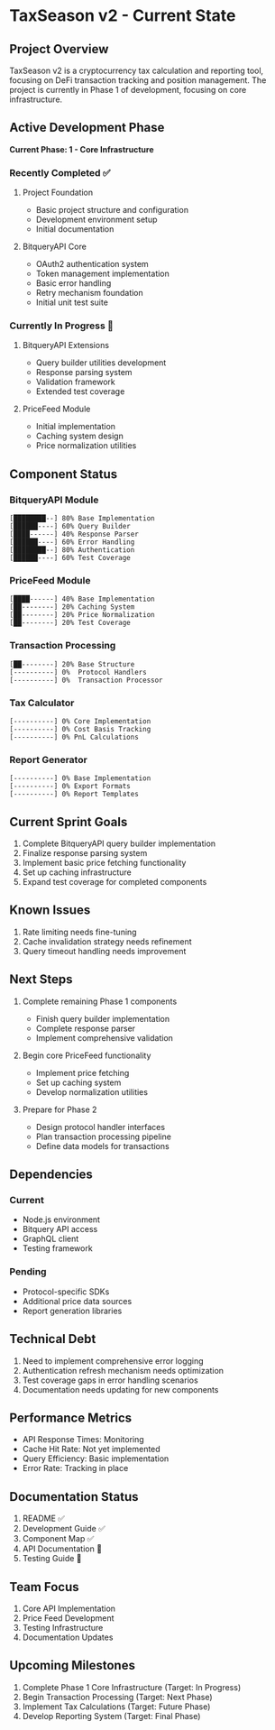 # TaxSeason v2 - Current State

## Project Overview
TaxSeason v2 is a cryptocurrency tax calculation and reporting tool, focusing on DeFi transaction tracking and position management. The project is currently in Phase 1 of development, focusing on core infrastructure.

## Active Development Phase
**Current Phase: 1 - Core Infrastructure**

### Recently Completed ✅
1. Project Foundation
   - Basic project structure and configuration
   - Development environment setup
   - Initial documentation

2. BitqueryAPI Core
   - OAuth2 authentication system
   - Token management implementation
   - Basic error handling
   - Retry mechanism foundation
   - Initial unit test suite

### Currently In Progress 🚧
1. BitqueryAPI Extensions
   - Query builder utilities development
   - Response parsing system
   - Validation framework
   - Extended test coverage

2. PriceFeed Module
   - Initial implementation
   - Caching system design
   - Price normalization utilities

## Component Status

### BitqueryAPI Module
```
[████████--] 80% Base Implementation
[██████----] 60% Query Builder
[████------] 40% Response Parser
[██████----] 60% Error Handling
[████████--] 80% Authentication
[██████----] 60% Test Coverage
```

### PriceFeed Module
```
[████------] 40% Base Implementation
[██--------] 20% Caching System
[██--------] 20% Price Normalization
[██--------] 20% Test Coverage
```

### Transaction Processing
```
[██--------] 20% Base Structure
[----------] 0%  Protocol Handlers
[----------] 0%  Transaction Processor
```

### Tax Calculator
```
[----------] 0% Core Implementation
[----------] 0% Cost Basis Tracking
[----------] 0% PnL Calculations
```

### Report Generator
```
[----------] 0% Base Implementation
[----------] 0% Export Formats
[----------] 0% Report Templates
```

## Current Sprint Goals
1. Complete BitqueryAPI query builder implementation
2. Finalize response parsing system
3. Implement basic price fetching functionality
4. Set up caching infrastructure
5. Expand test coverage for completed components

## Known Issues
1. Rate limiting needs fine-tuning
2. Cache invalidation strategy needs refinement
3. Query timeout handling needs improvement

## Next Steps
1. Complete remaining Phase 1 components
   - Finish query builder implementation
   - Complete response parser
   - Implement comprehensive validation

2. Begin core PriceFeed functionality
   - Implement price fetching
   - Set up caching system
   - Develop normalization utilities

3. Prepare for Phase 2
   - Design protocol handler interfaces
   - Plan transaction processing pipeline
   - Define data models for transactions

## Dependencies
### Current
- Node.js environment
- Bitquery API access
- GraphQL client
- Testing framework

### Pending
- Protocol-specific SDKs
- Additional price data sources
- Report generation libraries

## Technical Debt
1. Need to implement comprehensive error logging
2. Authentication refresh mechanism needs optimization
3. Test coverage gaps in error handling scenarios
4. Documentation needs updating for new components

## Performance Metrics
- API Response Times: Monitoring
- Cache Hit Rate: Not yet implemented
- Query Efficiency: Basic implementation
- Error Rate: Tracking in place

## Documentation Status
1. README ✅
2. Development Guide ✅
3. Component Map ✅
4. API Documentation 🚧
5. Testing Guide 🚧

## Team Focus
1. Core API Implementation
2. Price Feed Development
3. Testing Infrastructure
4. Documentation Updates

## Upcoming Milestones
1. Complete Phase 1 Core Infrastructure (Target: In Progress)
2. Begin Transaction Processing (Target: Next Phase)
3. Implement Tax Calculations (Target: Future Phase)
4. Develop Reporting System (Target: Final Phase)
